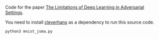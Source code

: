Code for the  paper [The Limitations of Deep Learning in Adversarial Settings](http://xueshu.baidu.com/s?wd=paperuri%3A%2859d5f27d294c6fe95b89ffa3e3360cff%29&filter=sc_long_sign&tn=SE_xueshusource_2kduw22v&sc_vurl=http%3A%2F%2Farxiv.org%2Fabs%2F1511.07528&ie=utf-8&sc_us=5191860372632183026).

You need to install [cleverhans](https://github.com/tensorflow/cleverhans) as a dependency to run this source code.
```python
python3 mnist_jsma.py
```
